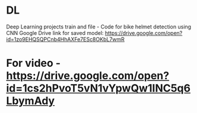 # DL
Deep Learning projects
train and file - Code for bike helmet detection using CNN
Google Drive link for saved model: https://drive.google.com/open?id=1zo9EHQSQPCnb4HhAXFe7ESc8OKbL7wmR
# For video - https://drive.google.com/open?id=1cs2hPvoT5vN1vYpwQw1INC5q6LbymAdy
